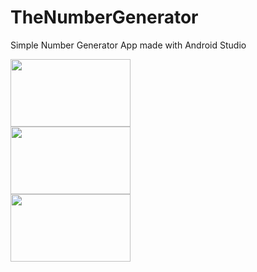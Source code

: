 # TheNumberGenerator
Simple Number Generator App made with Android Studio

<div class="row">
  <div class="column">
    <img src="https://user-images.githubusercontent.com/43496943/142928940-b1007708-c76d-47ed-bc13-1b191ecf7873.jpg" width="192" height="108">
  </div>
  <div class="column">
    <img src="https://user-images.githubusercontent.com/43496943/142928973-7b84dce4-90fc-4d3e-b23a-9ea07927dc6d.jpg" width="192" height="108">
  </div>
  <div class="column">
    <img src="https://user-images.githubusercontent.com/43496943/142928982-2c600450-507f-4c52-bc53-4b87346aa170.jpg" width="192" height="108">
  </div>
</div>
